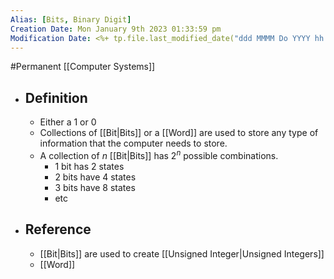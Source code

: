 ```yaml
---
Alias: [Bits, Binary Digit]
Creation Date: Mon January 9th 2023 01:33:59 pm 
Modification Date: <%+ tp.file.last_modified_date("ddd MMMM Do YYYY hh:mm:ss a") %>
---
```

#Permanent [[Computer Systems]]

- ## Definition
	- Either a 1 or 0
	- Collections of [[Bit|Bits]] or a [[Word]] are used to store any type of information that the computer needs to store. 
	- A collection of $n$ [[Bit|Bits]] has $2^n$ possible combinations.
		- 1 bit has 2 states
		- 2 bits have 4 states
		- 3 bits have 8 states
		- etc
- ## Reference
	- [[Bit|Bits]] are used to create [[Unsigned Integer|Unsigned Integers]]
	- [[Word]]